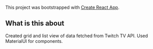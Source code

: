 This project was bootstrapped with [Create React App](https://github.com/facebook/create-react-app).

## What is this about

Created grid and list view of data fetched from Twitch TV API. Used MaterialUI for components.
